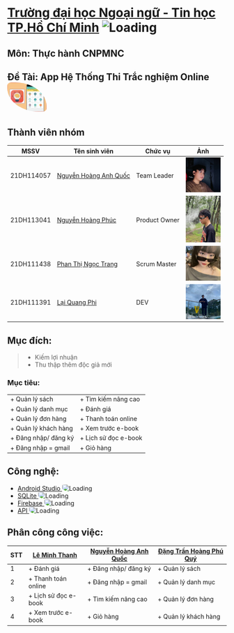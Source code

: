 ﻿# [Trường đại học Ngoại ngữ - Tin học TP.Hồ Chí Minh](https://huflit.edu.vn/) <img src="https://cdn.haitrieu.com/wp-content/uploads/2021/09/Logo-DH-Ngoai-Ngu-Tin-Hoc-HUFLIT.png" alt="Loading" width="80"/>

## Môn: Thực hành CNPMNC

## Đề Tài: App Hệ Thống Thi Trắc nghiệm Online  <img src="quiz.png" alt="Loading" width="90" style ="border-radius:10% 80%;" />

## Thành viên nhóm
| MSSV | Tên sinh viên | Chức vụ | Ảnh|
|-----------|--|--|------------------------------------------------------------------|
| 21DH114057 | [ Nguyễn Hoàng Anh Quốc](https://github.com/AqGzs) | Team Leader | <img src="aq.jpg" alt="Size Limit CLI" width="80"> |
| 21DH113041  | [ Nguyễn Hoàng Phúc ](https://github.com/hoangphuc210103) | Product Owner|  <img src="phuc.jpg" alt="Size Limit CLI" width="80"> |
| 21DH111438 | [ Phan Thị Ngọc Trang ](https://github.com/ngoctrang1903) | Scrum Master|  <img src="trang.jpg" alt="Size Limit CLI" width="80"> |
| 21DH111391 | [ Lại Quang Phi ](https://github.com/quangphi98) | DEV |  <img src="phi.jpg" alt="Size Limit CLI" width="80"> |


## Mục đích:
> - Kiếm lợi nhuận
> - Thu thập thêm độc giả mới

### Mục tiêu:
|  |  |
|--|---|
| + Quản lý sách | + Tìm kiếm nâng cao |
| + Quản lý danh mục | + Đánh giá |
| + Quản lý đơn hàng | + Thanh toán online |
| + Quản lý khách hàng | + Xem trước e-book |
| + Đăng nhập/ đăng ký | + Lịch sử đọc e-book |
| + Đăng nhập = gmail | + Giỏ hàng |

## Công nghệ:
- [ Android Studio ](https://developer.android.com/) <img src="https://pbs.twimg.com/media/FwMqYA-WIA0E6Rw.jpg:large" alt="Loading" width="20" style ="border-radius:10% 50%;" />
- [ SQLite ](https://www.sqlite.org/index.html) <img src="https://upload.wikimedia.org/wikipedia/commons/thumb/9/97/Sqlite-square-icon.svg/2048px-Sqlite-square-icon.svg.png" alt="Loading" width="20" style ="border-radius:10% 50%;" />
- [ Firebase ](https://firebase.google.com/) <img src="https://cdn.dribbble.com/users/528264/screenshots/3140440/media/5f34fd1aa2ebfaf2cd548bafeb021c8f.png" alt="Loading" width="20" style ="border-radius:10% 50%;" />
- [ API ](https://mona.media/api-la-gi/) <img src="https://t4.ftcdn.net/jpg/03/22/95/69/360_F_322956978_9ESBVewTYdhSu9G6qf2JazX9tUsdh53g.jpg" alt="Loading" width="20" style ="border-radius:10% 50%;" />

## Phân công công việc:
| STT | [ Lê Minh Thanh ](https://github.com/Thanh203) | [ Nguyễn Hoàng Anh Quốc ](https://github.com/AqGzs)| [ Đặng Trần Hoàng Phú Quý ](https://github.com/DTHPQuy) |
|-----------|--|------|-------|
| 1  | + Đánh giá | + Đăng nhập/ đăng ký | + Quản lý sách |
| 2  | + Thanh toán online | + Đăng nhập = gmail | + Quản lý danh mục |
| 3  | + Lịch sử đọc e-book | + Tìm kiếm nâng cao | + Quản lý đơn hàng |
| 4  | + Xem trước e-book | + Giỏ hàng | + Quản lý khách hàng |

